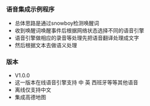 

### 语音集成示例程序

 * 总体思路是通过snowboy检测唤醒词
 * 收到唤醒词唤醒事件后根据网络状态选择不同的语音引擎
 * 语音引擎做相应的录音等处理先把语音翻译处理成文字
 * 然后根据文本去做语义处理


### 版本
 * V1.0.0
 * 这一版本在线语音引擎支持 中 英 西班牙等等其他语音
 * 离线仅支持中文
 * 集成高德地图





